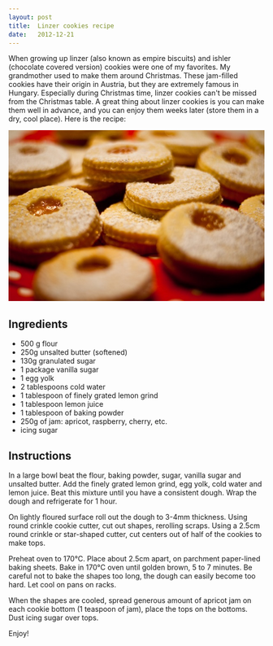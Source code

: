 ```yaml
---
layout: post
title:  Linzer cookies recipe
date:   2012-12-21
---
```


When growing up linzer (also known as empire biscuits) and ishler (chocolate covered version) cookies were one of my favorites. My grandmother used to make them around Christmas.
These jam-filled cookies have their origin in Austria, but they are extremely famous in Hungary. Especially during Christmas time, linzer cookies can't be missed from the Christmas table. A great thing about linzer cookies is you can make them well in advance, and you can enjoy them weeks later (store them in a dry, cool place). Here is the recipe:

![Linzer cookies](/images/linzer-cookies.jpg)

## Ingredients

- 500 g flour
- 250g unsalted butter (softened)
- 130g granulated sugar
- 1 package vanilla sugar
- 1 egg yolk
- 2 tablespoons cold water
- 1 tablespoon of finely grated lemon grind
- 1 tablespoon lemon juice
- 1 tablespoon of baking powder
- 250g of jam: apricot, raspberry, cherry, etc.
- icing sugar

## Instructions

In a large bowl beat the flour, baking powder, sugar, vanilla sugar and unsalted butter. Add the finely grated lemon grind, egg yolk, cold water and lemon juice. Beat this mixture until you have a consistent dough. Wrap the dough and refrigerate for 1 hour.

On lightly floured surface roll out the dough to 3-4mm thickness. Using round crinkle cookie cutter, cut out shapes, rerolling scraps. Using a 2.5cm round crinkle or star-shaped cutter, cut centers out of half of the cookies to make tops.

Preheat oven to 170°C. Place about 2.5cm apart, on parchment paper-lined baking sheets. Bake in 170°C oven until golden brown, 5 to 7 minutes. Be careful not to bake the shapes too long, the dough can easily become too hard. Let cool on pans on racks.

When the shapes are cooled, spread generous amount of apricot jam on each cookie bottom (1 teaspoon of jam), place the tops on the bottoms. Dust icing sugar over tops.

Enjoy!
